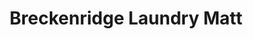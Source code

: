 ---
title: "Breckenridge Laundry Matt"
url: /breckenridge/breckenridge-laundry-matt/
shop: Wäscherei
---